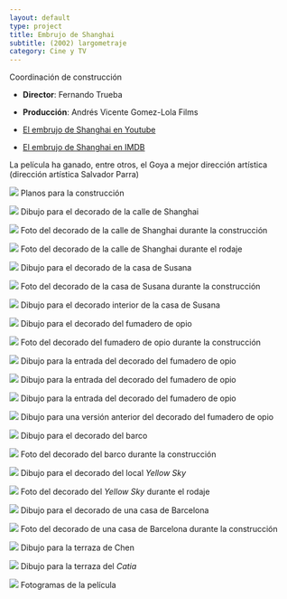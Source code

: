 ```yaml
---
layout: default
type: project
title: Embrujo de Shanghai
subtitle: (2002) largometraje
category: Cine y TV
---
```

Coordinación de construcción

- **Director**: Fernando Trueba
- **Producción**: Andrés Vicente Gomez-Lola Films

- [El embrujo de Shanghai en Youtube](https://www.youtube.com/watch?v=HBNH5_hRQQY)
- [El embrujo de Shanghai en IMDB](http://www.imdb.com/title/tt0264571/fullcredits?ref_=tt_ov_st_sm)

La película ha ganado, entre otros, el Goya a mejor dirección artística (dirección artística Salvador Parra)

![](00.jpg)
Planos para la construcción

![](01.jpg)
Dibujo para el decorado de la calle de Shanghai

![](02.jpg)
Foto del decorado de la calle de Shanghai durante la construcción

![](03.jpg)
Foto del decorado de la calle de Shanghai durante el rodaje

![](04.jpg)
Dibujo para el decorado de la casa de Susana

![](05.jpg)
Foto del decorado de la casa de Susana durante la construcción

![](06.jpg)
Dibujo para el decorado interior de la casa de Susana

![](07.jpg)
Dibujo para el decorado del fumadero de opio

![](08.jpg)
Foto del decorado del fumadero de opio durante la construcción

![](10.jpg)
Dibujo para la entrada del decorado del fumadero de opio

![](11.jpg)
Dibujo para la entrada del decorado del fumadero de opio

![](12.jpg)
Dibujo para la entrada del decorado del fumadero de opio

![](13.jpg)
Dibujo para una versión anterior del decorado del fumadero de opio

![](14.jpg)
Dibujo para el decorado del barco

![](15.jpg)
Foto del decorado del barco durante la construcción

![](16.jpg)
Dibujo para el decorado del local *Yellow Sky*

![](17.jpg)
Foto del decorado del *Yellow Sky* durante el rodaje

![](18.jpg)
Dibujo para el decorado de una casa de Barcelona

![](19.jpg)
Foto del decorado de una casa de Barcelona durante la construcción

![](20.jpg)
Dibujo para la terraza de Chen

![](21.jpg)
Dibujo para la terraza del *Catia*

![](22.jpg)
Fotogramas de la película
